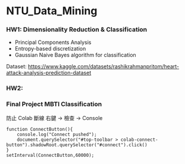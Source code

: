 # NTU_Data_Mining

### HW1: Dimensionality Reduction & Classification
* Principal Components Analysis
* Entropy-based discretization
* Gaussian Naive Bayes algorithm for classification

Dataset: https://www.kaggle.com/datasets/rashikrahmanpritom/heart-attack-analysis-prediction-dataset

### HW2: 


### Final Project MBTI Classification
防止 Colab 斷線
右鍵 -> 檢查 -> Console
```
function ConnectButton(){
    console.log("Connect pushed");
    document.querySelector("#top-toolbar > colab-connect-button").shadowRoot.querySelector("#connect").click()
}
setInterval(ConnectButton,60000);
```
